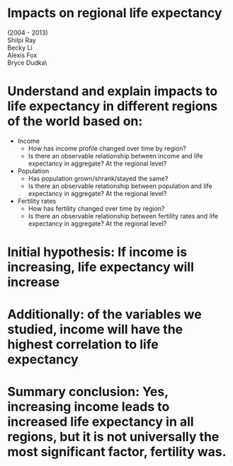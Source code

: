 # Impacts on regional life expectancy
(2004 - 2013)\
Shilpi Ray\
Becky Li\
Alexis Fox\
Bryce Dudka\



# Understand and explain impacts to life expectancy in different regions of the world based on:
* Income
    * How has income profile changed over time by region? 
    * Is there an observable relationship between income and life expectancy in aggregate?  At the regional level?  
* Population 
    * Has population grown/shrank/stayed the same?
    * Is there an observable relationship between population and life expectancy in aggregate?  At the regional level?  
* Fertility rates 
     * How has fertility changed over time by region? 
     * Is there an observable relationship between fertility rates and life expectancy in aggregate?  At the regional level?  

# Initial hypothesis:  If income is increasing, life expectancy will increase 
# Additionally: of the variables we studied, income will have the highest correlation to life expectancy 
# Summary conclusion: Yes, increasing income leads to increased life expectancy in all regions, but it is not universally the most      significant factor, fertility was. 


